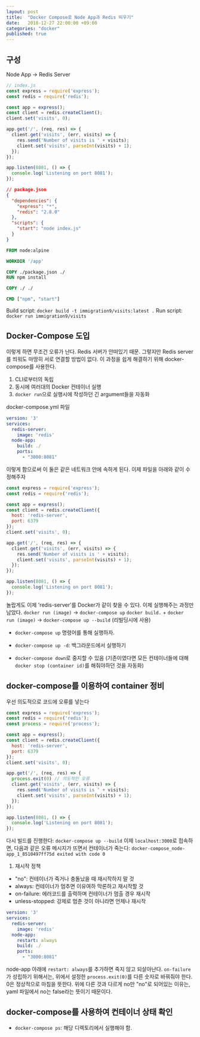 ```yaml
---
layout: post
title:  "Docker Compose로 Node App과 Redis 띄우기"
date:   2018-12-27 22:00:00 +09:00
categories: "docker"
published: true
---
```



## 구성
Node App -> Redis Server

```javascript
// index.js
const express = require('express');
const redis = require('redis');

const app = express();
const client = redis.createClient();
client.set('visits', 0);

app.get('/', (req, res) => {
  client.get('visits', (err, visits) => {
    res.send('Number of visits is ' + visits);
    client.set('visits', parseInt(visits) + 1);
  });
});

app.listen(8081, () => {
  console.log('Listening on port 8081');
});
```

```json
// package.json
{
  "dependencies": {
    "express": "*",
    "redis": "2.8.0"
  },
  "scripts": {
    "start": "node index.js"
  }
}
```

```Dockerfile
FROM node:alpine

WORKDIR '/app'

COPY ./package.json ./
RUN npm install

COPY ./ ./

CMD ["npm", "start"]
```

Build script: `docker build -t immigration9/visits:latest .`
Run script: `docker run immigration9/visits`

## Docker-Compose 도입
이렇게 하면 무조건 오류가 난다. Redis 서버가 안떠있기 때문.
그렇지만 Redis server를 띄워도 마땅히 서로 연결할 방법이 없다.
이 과정을 쉽게 해결하기 위해 docker-compose를 사용한다.

1. CLI로부터의 독립
2. 동시에 여러대의 Docker 컨테이너 실행
3. `docker run`으로 실행시에 작성하던 긴 argument들을 자동화

docker-compose.yml 파일
```yaml
version: '3'
services: 
  redis-server:
    image: 'redis'
  node-app:
    build: ./
    ports:
      - "3000:8081"
```

이렇게 함으로써 이 둘은 같은 네트워크 안에 속하게 된다.
이제 파일을 아래와 같이 수정해주자
```javascript
const express = require('express');
const redis = require('redis');

const app = express();
const client = redis.createClient({
  host: 'redis-server',
  port: 6379
});
client.set('visits', 0);

app.get('/', (req, res) => {
  client.get('visits', (err, visits) => {
    res.send('Number of visits is ' + visits);
    client.set('visits', parseInt(visits) + 1);
  });
});

app.listen(8081, () => {
  console.log('Listening on port 8081');
});
```

놀랍게도 이제 'redis-server'를 Docker가 같이 찾을 수 있다. 이제 실행해주는 과정만 남았다.
`docker run (image)` -> `docker-compose up`
`docker build.` + `docker run (image)` -> `docker-compose up --build` (리빌딩시에 사용)

* `docker-compose up` 명령어를 통해 실행하자.

* `docker-compose up -d`: 백그라운드에서 실행하기

* `docker-compose down`로 중지할 수 있음 (기존이였다면 모든 컨테이너들에 대해 `docker stop (container id)`를 해줘야하던 것을 자동화)

## docker-compose를 이용하여 container 정비
우선 의도적으로 코드에 오류를 넣는다
```javascript
const express = require('express');
const redis = require('redis');
const process = require('process');

const app = express();
const client = redis.createClient({
  host: 'redis-server',
  port: 6379
});
client.set('visits', 0);

app.get('/', (req, res) => {
  process.exit(0) // 의도적인 오류
  client.get('visits', (err, visits) => {
    res.send('Number of visits is ' + visits);
    client.set('visits', parseInt(visits) + 1);
  });
});

app.listen(8081, () => {
  console.log('Listening on port 8081');
});

```
다시 빌드를 진행한다: `docker-compose up --build`
이제 `localhost:3000`로 접속하면, 다음과 같은 오류 메시지가 뜨면서 컨테이너가 죽는다: `docker-compose_node-app_1_8510497ff75d exited with code 0`

1. 재시작 정책
* "no": 컨테이너가 죽거나 충돌났을 때 재시작하지 말 것
* always: 컨테이너가 멈추면 이유여하 막론하고 재시작할 것
* on-failure: 에러코드를 출력하며 컨테이너가 멈출 경우 재시작
* unless-stopped: 강제로 멈춘 것이 아니라면 언제나 재시작

```yaml
version: '3'
services: 
  redis-server:
    image: 'redis'
  node-app:
    restart: always
    build: ./
    ports:
      - "3000:8081"
```
node-app 아래에 `restart: always`를 추가하면 죽지 않고 되살아난다.
`on-failure`가 성립하기 위해서는, 위에서 설정한 `process.exit(0)`를 다른 숫자로 바꿔줘야 한다. 0은 정상적으로 마침을 뜻한다.
위에 다른 것과 다르게 no만 "no"로 되어있는 이유는, yaml 파일에서 no는 false라는 뜻이기 때문이다.

## docker-compose를 사용하여 컨테이너 상태 확인
* `docker-compose ps`: 해당 디렉토리에서 실행해야 함.

